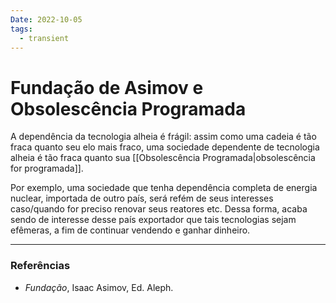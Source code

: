 ```yaml
---
Date: 2022-10-05
tags:
  - transient
---
```

# Fundação de Asimov e Obsolescência Programada
A dependência da tecnologia alheia é frágil: assim como uma cadeia é tão fraca quanto seu elo mais fraco, uma sociedade dependente de tecnologia alheia é tão fraca quanto sua [[Obsolescência Programada|obsolescência for programada]].

Por exemplo, uma sociedade que tenha dependência completa de energia nuclear, importada de outro país, será refém de seus interesses caso/quando for preciso renovar seus reatores etc. Dessa forma, acaba sendo de interesse desse país exportador que tais tecnologias sejam efêmeras, a fim de continuar vendendo e ganhar dinheiro. 

---
### Referências
- *Fundação*, Isaac Asimov, Ed. Aleph.